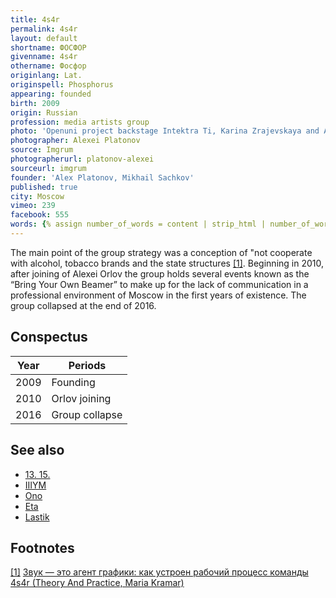 ```yaml
---
title: 4s4r
permalink: 4s4r
layout: default
shortname: ФОСФОР
givenname: 4s4r
othername: Фосфор
originlang: Lat.
originspell: Phosphorus
appearing: founded
birth: 2009
origin: Russian
profession: media artists group
photo: 'Openuni project backstage Intektra Ti, Karina Zrajevskaya and Alexei Orlov'
photographer: Alexei Platonov
source: Imgrum
photographerurl: platonov-alexei
sourceurl: imgrum
founder: 'Alex Platonov, Mikhail Sachkov'
published: true
city: Moscow
vimeo: 239
facebook: 555
words: {% assign number_of_words = content | strip_html | number_of_words %}
---
```


The main point of the group strategy was a conception of "not cooperate with alcohol, tobacco brands and the state structures <span id="a1">[\[1\]](#f1)</span>. Beginning in 2010, after joining of Alexei Orlov the group holds several events known as the “Bring Your Own Beamer” to make up for the lack of communication in a professional environment of Moscow in the first years of existence. The group collapsed at the end of 2016.

## Conspectus

|Year|Periods|
|----|-----|
|2009|Founding|
|2010|Orlov joining|
|2016|Group collapse|

## See also

+ [13. 15.](13-15)
+ [IIIYM](iiiym)
+ [Ono](ono)
+ [Eta](eta)
+ [Lastik](lastik)

## Footnotes

[[1]](#a1) <span id="f1"></span> [Звук — это агент графики: как устроен рабочий процесс команды 4s4r (Theory And Practice, Maria Kramar)](https://special.theoryandpractice.ru/4s4r)
